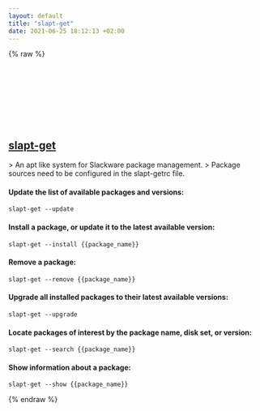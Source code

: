 ```yaml
---
layout: default
title: "slapt-get"
date: 2021-06-25 18:12:13 +02:00
---
```

{% raw %}
<h2 id="slapt-get">
  <a href="/en/linux/slapt-get.html">slapt-get</a> <a href="#slapt-get"><svg class="icon">
    <use href="/assets/images/unicode_sprite.svg#link" />
  </svg></a>
</h2>
> An apt like system for Slackware package management.
> Package sources need to be configured in the slapt-getrc file.

#### Update the list of available packages and versions:
```shell
slapt-get --update
```
#### Install a package, or update it to the latest available version:
```shell
slapt-get --install {{package_name}}
```
#### Remove a package:
```shell
slapt-get --remove {{package_name}}
```
#### Upgrade all installed packages to their latest available versions:
```shell
slapt-get --upgrade
```
#### Locate packages of interest by the package name, disk set, or version:
```shell
slapt-get --search {{package_name}}
```
#### Show information about a package:
```shell
slapt-get --show {{package_name}}
```
{% endraw %}
